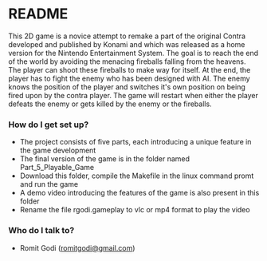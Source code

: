 # README #

This 2D game is a novice attempt to remake a part of the original Contra developed and published by Konami and which was released as a home version for the Nintendo Entertainment System.
The goal is to reach the end of the world by avoiding the menacing fireballs falling from the heavens. The player can shoot these fireballs to make way for itself.
At the end, the player has to fight the enemy who has been designed with AI. The enemy knows the position of the player and switches it's own position on being fired upon by the contra player.
The game will restart when either the player defeats the enemy or gets killed by the enemy or the fireballs.

### How do I get set up? ###

* The project consists of five parts, each introducing a unique feature in the game development
* The final version of the game is in the folder named Part_5_Playable_Game
* Download this folder, compile the Makefile in the linux command promt and run the game
* A demo video introducing the features of the game is also present in this folder
* Rename the file rgodi.gameplay to vlc or mp4 format to play the video

### Who do I talk to? ###

* Romit Godi (romitgodi@gmail.com)